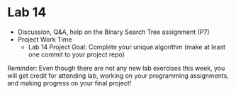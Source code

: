 # Lab 14

* Discussion, Q&A, help on the Binary Search Tree assignment (P7)
* Project Work Time
  - Lab 14 Project Goal: Complete your unique algorithm (make at least one commit to your project repo)

Reminder: Even though there are not any new lab exercises this week, you will get credit for attending lab, working on your programming assignments, and making progress on your final project!

